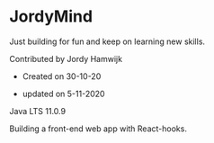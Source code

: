 # JordyMind

Just building for fun and keep on learning new skills.
 
 
Contributed by Jordy Hamwijk
- Created on 30-10-20


- updated on 5-11-2020


Java LTS 11.0.9


Building a front-end web app with React-hooks.


